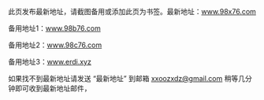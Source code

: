 此页发布最新地址，请截图备用或添加此页为书签。最新地址：www.98x76.com

备用地址1：www.98b76.com

备用地址2：www.98c76.com

备用地址3：www.erdi.xyz

如果找不到最新地址请发送  “最新地址”  到邮箱  xxoozxdz@gmail.com  稍等几分钟即可收到最新地址邮件，
